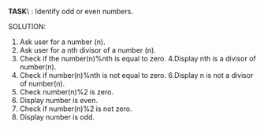 **TASK**\ : Identify odd or even numbers.


SOLUTION:
1. Ask user for a number (n).
2. Ask user for a nth divisor of a number (n).
3. Check if the number(n)%nth is equal to zero.
4.Display nth is a divisor of number(n).
5. Check if number(n)%nth is not equal to zero.
6.Display n is not a divisor of number(n).
7. Check number(n)%2 is zero.
8. Display number is even.
9. Check if number(n)%2 is not zero.
10. Display number is odd.



